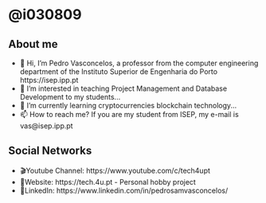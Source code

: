 <h1>@i030809</h1>
<h2>About me</h2>
<ul>
<li>👋 Hi, I’m Pedro Vasconcelos, a professor from the computer engineering department of the Instituto Superior de Engenharia do Porto https://isep.ipp.pt </li>
<li>👀 I’m interested in teaching Project Management and Database Development to my students...</li>
<li>🌱 I’m currently learning cryptocurrencies blockchain technology...</li>
<li>📫 How to reach me? If you are my student from ISEP, my e-mail is vas@isep.ipp.pt</li>
</ul>
<h2>Social Networks</h2>
<ul>
  <li>🎬Youtube Channel: https://www.youtube.com/c/tech4upt</li>
  <li>🔗Website: https://tech.4u.pt - Personal hobby project</li>
  <li>🔗LinkedIn: https://www.linkedin.com/in/pedrosamvasconcelos/</li>
</ul>
